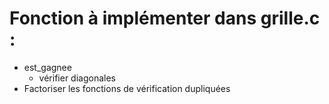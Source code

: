 Fonction à implémenter dans grille.c : 
======================================
- est_gagnee
	- vérifier diagonales
- Factoriser les fonctions de vérification dupliquées



